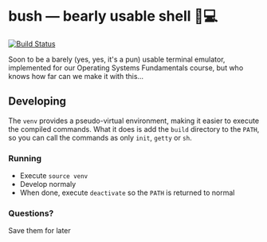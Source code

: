 # bush — bearly usable shell 🐻💻

[![Build Status](https://travis-ci.org/a-rmz/bush.svg?branch=master)](https://travis-ci.org/a-rmz/bush)

Soon to be a barely (yes, yes, it's a pun) usable terminal emulator, implemented for our Operating Systems Fundamentals course, but who knows how far can we make it with this…

## Developing
The `venv` provides a pseudo-virtual environment, making it easier to execute the compiled commands. What it does is add the `build` directory to the `PATH`, so you can call the commands as only `init`, `getty` or `sh`.

### Running
* Execute `source venv`
* Develop normaly
* When done, execute `deactivate` so the `PATH` is returned to normal

### Questions?
Save them for later
